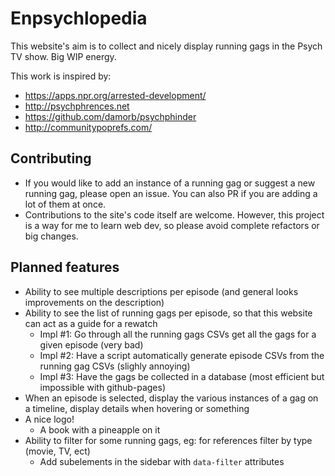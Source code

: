 # Enpsychlopedia

This website's aim is to collect and nicely display running gags in the Psych TV show.
Big WIP energy.

This work is inspired by:
* https://apps.npr.org/arrested-development/
* http://psychphrences.net
* https://github.com/damorb/psychphinder
* http://communitypoprefs.com/

## Contributing

* If you would like to add an instance of a running gag or suggest a new running gag, please open an issue. You can also PR if you are adding a lot of them at once.
* Contributions to the site's code itself are welcome. However, this project is a way for me to learn web dev, so please avoid complete refactors or big changes.

## Planned features

* Ability to see multiple descriptions per episode (and general looks improvements on the description)
* Ability to see the list of running gags per episode, so that this website can act as a guide for a rewatch
    * Impl #1: Go through all the running gags CSVs get all the gags for a given episode (very bad)
    * Impl #2: Have a script automatically generate episode CSVs from the running gag CSVs (slighly annoying)
    * Impl #3: Have the gags be collected in a database (most efficient but impossible with github-pages)
* When an episode is selected, display the various instances of a gag on a timeline, display details when hovering or something
* A nice logo!
    * A book with a pineapple on it
* Ability to filter for some running gags, eg: for references filter by type (movie, TV, ect)
    * Add subelements in the sidebar with `data-filter` attributes